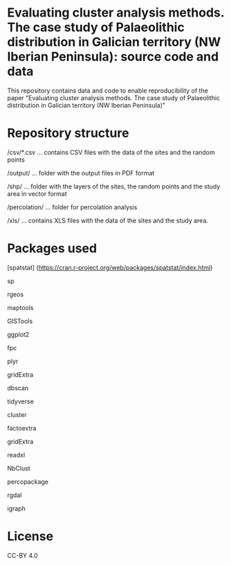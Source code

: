 # Evaluating cluster analysis methods. The case study of Palaeolithic distribution in Galician territory (NW Iberian Peninsula): source code and data
This repository contains data and code to enable reproducibility of the paper "Evaluating cluster analysis methods. The case study of Palaeolithic distribution in Galician territory (NW Iberian Peninsula)"

# Repository structure
/csv/*.csv ... contains CSV files with the data of the sites and the random points

/output/ ... folder with the output files in PDF format

/shp/ ... folder with the layers of the sites, the random points and the study area in vector format

/percolation/ ... folder for percolation analysis

/xls/ ... contains XLS files with the data of the sites and the study area.

# Packages used
[spatstat] (https://cran.r-project.org/web/packages/spatstat/index.html)

sp

rgeos

maptools

GISTools

ggplot2

fpc

plyr

gridExtra

dbscan

tidyverse

cluster

factoextra

gridExtra

readxl

NbClust

percopackage

rgdal

igraph

# License
CC-BY 4.0
